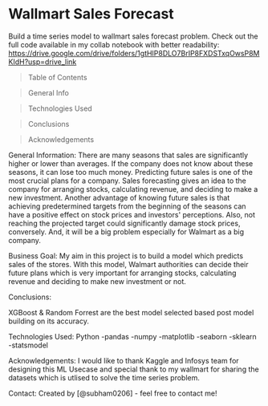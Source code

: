 # Wallmart Sales Forecast

Build a time series model to wallmart sales forecast problem. Check out the full code available in my collab notebook with better readability: 
https://drive.google.com/drive/folders/1gtHIP8DLO7BrIP8FXDSTxqOwsP8MKIdH?usp=drive_link

> Table of Contents

> General Info

> Technologies Used

> Conclusions

> Acknowledgements

General Information:
There are many seasons that sales are significantly higher or lower than averages. If the company does not know about these seasons, it can lose too much money. Predicting future sales is one of the most crucial plans for a company. Sales forecasting gives an idea to the company for arranging stocks, calculating revenue, and deciding to make a new investment. Another advantage of knowing future sales is that achieving predetermined targets from the beginning of the seasons can have a positive effect on stock prices and investors' perceptions. Also, not reaching the projected target could significantly damage stock prices, conversely. And, it will be a big problem especially for Walmart as a big company.


Business Goal: My aim in this project is to build a model which predicts sales of the stores. With this model, Walmart authorities can decide their future plans which is very important for arranging stocks, calculating revenue and deciding to make new investment or not.

Conclusions:

XGBoost & Random Forrest are the best model selected based post model building on its accuracy.


Technologies Used:
Python -pandas -numpy -matplotlib -seaborn -sklearn -statsmodel

Acknowledgements:
I would like to thank Kaggle and Infosys team for designing this ML Usecase and special thank to my wallmart for sharing the datasets which is utlised to solve the time series problem.

Contact:
Created by [@subham0206] - feel free to contact me!
